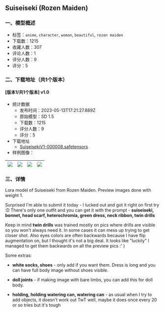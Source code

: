 ## Suiseiseki (Rozen Maiden)
### 一、模型概述

- 标签：`anime`, `character`, `woman`, `beautiful`, `rozen maiden`
- 下载数：1215
- 收藏人数：307
- 评论人数：1
- 评分人数：9
- 评分：5

### 二、下载地址（共1个版本）

#### [版本1/共1个版本] v1.0

- 统计数据
  - 发布时间：2023-05-13T17:21:27.889Z
  - 原始模型：SD 1.5
  - 下载数：1215
  - 评分人数：9
  - 评分：5
- 下载地址
  - [SuiseisekiV1-000008.safetensors](https://civitai.com/api/download/models/69804)
- 样例图像：

| <img src="https://image.civitai.com/xG1nkqKTMzGDvpLrqFT7WA/9d8a99f8-4952-444c-b99d-1d4328231fee/width=450/779495.jpeg" /> | <img src="https://image.civitai.com/xG1nkqKTMzGDvpLrqFT7WA/40171807-45bb-4839-8b25-cfd9ff416238/width=450/779497.jpeg" /> | <img src="https://image.civitai.com/xG1nkqKTMzGDvpLrqFT7WA/9ffa3153-41f0-422b-a1de-8bd1fbf21188/width=450/779493.jpeg" /> | <img src="https://image.civitai.com/xG1nkqKTMzGDvpLrqFT7WA/e65a6393-b7d2-4ae9-b7b3-13d1b2350502/width=450/779496.jpeg" /> |
| ---- | ---- | ---- | ---- |


### 三、详情
<p>Lora model of Suiseiseki from Rozen Maiden. Preview images done with weight 1.</p><p>Surprised I'm able to submit it today - I lucked out and got it right on first try :D There's only one outfit and you can get it with the prompt - <strong>suiseiseki, bonnet, head scarf, heterochromia, green dress, neck ribbon, twin drills</strong></p><p>Keep in mind <strong>twin drills</strong> was trained mostly on pics where drills are visible so you won't always need it. In some cases it can mess up trying to get closer shot. Also eyes colors are often backwards because I have flip augmentation on, but I thought it's not a big deal. It looks like "luckily" I managed to get them backwards on all the preview pics :' )</p><p>Some extras:</p><ul><li><p><strong>white socks, shoes</strong> - only add if you want them. Dress is long and you can have full body image without shoes visible.</p></li><li><p><strong>doll joints</strong> - if making image with bare limbs, you can add this for doll body.</p></li><li><p><strong>holding, holding watering can, watering can</strong> - as usual when I try to add objects, it doesn't work out TwT well, maybe it does once every 20 or so tries but it's tough</p></li></ul>